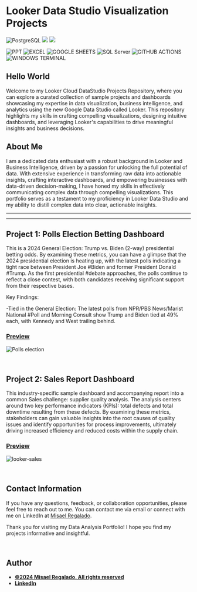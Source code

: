 
# Looker Data Studio Visualization Projects

![PostgreSQL](https://img.shields.io/badge/PostgreSQL-316192?style=for-the-badge&logo=postgresql&logoColor=white)
![](https://img.shields.io/badge/MySQL-00000F?style=for-the-badge&logo=mysql&logoColor=white)
![](https://img.shields.io/badge/SQLite-07405E?style=for-the-badge&logo=sqlite&logoColor=white)


![PPT](https://img.shields.io/badge/Microsoft_PowerPoint-B7472A?style=for-the-badge&logo=microsoft-powerpoint&logoColor=white)
![EXCEL](https://img.shields.io/badge/Microsoft_Excel-217346?style=for-the-badge&logo=microsoft-excel&logoColor=white)
![GOOGLE SHEETS](https://img.shields.io/badge/Google%20Sheets-34A853?style=for-the-badge&logo=google-sheets&logoColor=white)
![SQL Server](https://img.shields.io/badge/Microsoft_SQL_Server-CC2927?style=for-the-badge&logo=microsoft-sql-server&logoColor=white)
![GITHUB ACTIONS](https://img.shields.io/badge/Github%20Actions-282a2e?style=for-the-badge&logo=githubactions&logoColor=367cfe)
![WINDOWS TERMINAL](https://img.shields.io/badge/windows%20terminal-4D4D4D?style=for-the-badge&logo=windows%20terminal&logoColor=white)


## Hello World

Welcome to my Looker Cloud DataStudio Projects Repository, where you can explore a curated collection of sample projects and dashboards showcasing my expertise in data visualization, business intelligence, and analytics using the new Google Data Studio called Looker. This repository highlights my skills in crafting compelling visualizations, designing intuitive dashboards, and leveraging Looker's capabilities to drive meaningful insights and business decisions.



## About Me
I am a dedicated data enthusiast with a robust background in Looker and Business Intelligence, driven by a passion for unlocking the full potential of data. With extensive experience in transforming raw data into actionable insights, crafting interactive dashboards, and empowering businesses with data-driven decision-making, I have honed my skills in effectively communicating complex data through compelling visualizations. This portfolio serves as a testament to my proficiency in Looker Data Studio and my ability to distill complex data into clear, actionable insights.

---

---
## Project 1: Polls Election Betting Dashboard

This is a 2024 General Election: Trump vs. Biden (2-way) presidential betting odds. By examining these metrics, you can have a glimpse that the 2024 presidential election is heating up, with the latest polls indicating a tight race between President Joe #Biden and former President Donald #Trump. As the first presidential #debate approaches, the polls continue to reflect a close contest, with both candidates receiving significant support from their respective bases.

Key Findings:

-Tied in the General Election: The latest polls from NPR/PBS News/Marist National #Poll and Morning Consult show Trump and Biden tied at 49% each, with Kennedy and West trailing behind.



### [Preview](https://lookerstudio.google.com/reporting/18a2e282-99e8-4230-8b20-749ecae1e48f)




![Polls election](https://github.com/mregaladog/Looker-Portfolio/assets/171528893/8567e8dd-e2c3-46ce-bfdf-82d2f265e1e5)


&ensp;

## Project 2: Sales Report Dashboard

This industry-specific sample dashboard and accompanying report into a common Sales challenge: supplier quality analysis. The analysis centers around two key performance indicators (KPIs): total defects and total downtime resulting from these defects. By examining these metrics, stakeholders can gain valuable insights into the root causes of quality issues and identify opportunities for process improvements, ultimately driving increased efficiency and reduced costs within the supply chain.

### [Preview](https://lookerstudio.google.com/reporting/f9e6c0c8-13b9-41d3-a653-399ddd5e8ebe)




![looker-sales](https://github.com/mregaladog/Looker-Portfolio/assets/171528893/c832ba90-c9e7-4eba-915b-ac5096fd2000)


&ensp;


## Contact Information

If you have any questions, feedback, or collaboration opportunities, please feel free to reach out to me. You can contact me via email or connect with me on LinkedIn at [Misael Regalado](https://www.linkedin.com/in/mregalado).

Thank you for visiting my Data Analysis Portfolio! I hope you find my projects informative and insightful.

&ensp;

## Author
- [<ins><b>©2024 Misael Regalado. All rights reserved</b></ins>](https://www.linkedin.com/in/mregalado/)
- <b>[LinkedIn](https://www.linkedin.com/in/mregalado/)</b>

  

 
